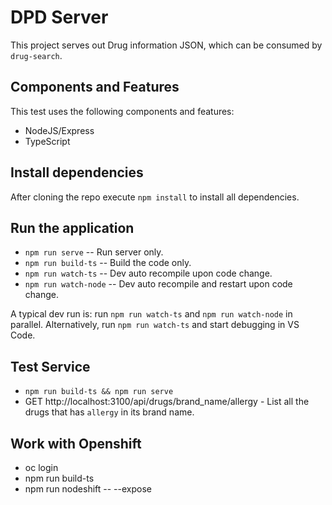 # DPD Server

This project serves out Drug information JSON, which can be consumed by `drug-search`. 

## Components and Features

This test uses the following components and features:

 * NodeJS/Express
 * TypeScript

## Install dependencies

After cloning the repo execute `npm install` to install all dependencies. 

## Run the application

* `npm run serve` -- Run server only. 
* `npm run build-ts` -- Build the code only.
* `npm run watch-ts` -- Dev auto recompile upon code change. 
* `npm run watch-node` -- Dev auto recompile and restart upon code change. 

A typical dev run is: run `npm run watch-ts` and `npm run watch-node` in parallel. 
Alternatively, run `npm run watch-ts` and start debugging in VS Code.

## Test Service 

* `npm run build-ts && npm run serve`
* GET http://localhost:3100/api/drugs/brand_name/allergy - List all the drugs that has `allergy` in its brand name. 

## Work with Openshift

* oc login
* npm run build-ts
* npm run nodeshift -- --expose

